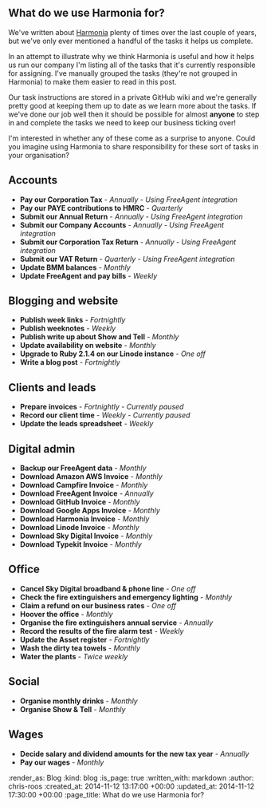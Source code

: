 What do we use Harmonia for?
----------------------------

We've written about [Harmonia][] plenty of times over the last couple of years, but we've only ever mentioned a handful of the tasks it helps us complete.

In an attempt to illustrate why we think Harmonia is useful and how it helps us run our company I'm listing all of the tasks that it's currently responsible for assigning. I've manually grouped the tasks (they're not grouped in Harmonia) to make them easier to read in this post.

Our task instructions are stored in a private GitHub wiki and we're generally pretty good at keeping them up to date as we learn more about the tasks. If we've done our job well then it should be possible for almost __anyone__ to step in and complete the tasks we need to keep our business ticking over!

I'm interested in whether any of these come as a surprise to anyone. Could you imagine using Harmonia to share responsibility for these sort of tasks in your organisation?

## Accounts

* __Pay our Corporation Tax__ - _Annually - Using FreeAgent integration_
* __Pay our PAYE contributions to HMRC__ - _Quarterly_
* __Submit our Annual Return__ - _Annually - Using FreeAgent integration_
* __Submit our Company Accounts__ - _Annually - Using FreeAgent integration_
* __Submit our Corporation Tax Return__ - _Annually - Using FreeAgent integration_
* __Submit our VAT Return__ - _Quarterly - Using FreeAgent integration_
* __Update BMM balances__ - _Monthly_
* __Update FreeAgent and pay bills__ - _Weekly_

## Blogging and website

* __Publish week links__ - _Fortnightly_
* __Publish weeknotes__ - _Weekly_
* __Publish write up about Show and Tell__ - _Monthly_
* __Update availability on website__ - _Monthly_
* __Upgrade to Ruby 2.1.4 on our Linode instance__ - _One off_
* __Write a blog post__ - _Fortnightly_

## Clients and leads

* __Prepare invoices__ - _Fortnightly - Currently paused_
* __Record our client time__ - _Weekly - Currently paused_
* __Update the leads spreadsheet__ - _Weekly_

## Digital admin

* __Backup our FreeAgent data__ - _Monthly_
* __Download Amazon AWS Invoice__ - _Monthly_
* __Download Campfire Invoice__ - _Monthly_
* __Download FreeAgent Invoice__ - _Annually_
* __Download GitHub Invoice__ - _Monthly_
* __Download Google Apps Invoice__ - _Monthly_
* __Download Harmonia Invoice__ - _Monthly_
* __Download Linode Invoice__ - _Monthly_
* __Download Sky Digital Invoice__ - _Monthly_
* __Download Typekit Invoice__ - _Monthly_

## Office

* __Cancel Sky Digital broadband & phone line__ - _One off_
* __Check the fire extinguishers and emergency lighting__ - _Monthly_
* __Claim a refund on our business rates__ - _One off_
* __Hoover the office__ - _Monthly_
* __Organise the fire extinguishers annual service__ - _Annually_
* __Record the results of the fire alarm test__ - _Weekly_
* __Update the Asset register__ - _Fortnightly_
* __Wash the dirty tea towels__ - _Monthly_
* __Water the plants__ - _Twice weekly_

## Social

* __Organise monthly drinks__ - _Monthly_
* __Organise Show & Tell__ - _Monthly_

## Wages

* __Decide salary and dividend amounts for the new tax year__ - _Annually_
* __Pay our wages__ - _Monthly_

[Harmonia]: https://harmonia.io/

:render_as: Blog
:kind: blog
:is_page: true
:written_with: markdown
:author: chris-roos
:created_at: 2014-11-12 13:17:00 +00:00
:updated_at: 2014-11-12 17:30:00 +00:00
:page_title: What do we use Harmonia for?
